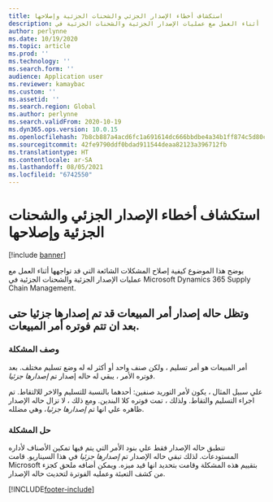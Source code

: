 ```yaml
---
title: استكشاف أخطاء الإصدار الجزئي والشحنات الجزئية وإصلاحها
description: يوضح هذا الموضوع كيفية إصلاح المشكلات الشائعة التي قد تواجهها أثناء العمل مع عمليات الإصدار الجزئية والشحنات الجزئية في Microsoft Dynamics 365 Supply Chain Management.
author: perlynne
ms.date: 10/19/2020
ms.topic: article
ms.prod: ''
ms.technology: ''
ms.search.form: ''
audience: Application user
ms.reviewer: kamaybac
ms.custom: ''
ms.assetid: ''
ms.search.region: Global
ms.author: perlynne
ms.search.validFrom: 2020-10-19
ms.dyn365.ops.version: 10.0.15
ms.openlocfilehash: 7b8cb887a4acd6fc1a691614dc666bbdbe4a34b1ff874c5d80cf492f2984d299
ms.sourcegitcommit: 42fe9790ddf0bdad911544deaa82123a396712fb
ms.translationtype: HT
ms.contentlocale: ar-SA
ms.lasthandoff: 08/05/2021
ms.locfileid: "6742550"
---
```

# <a name="troubleshoot-partial-releases-and-partial-shipments"></a>استكشاف أخطاء الإصدار الجزئي والشحنات الجزئية وإصلاحها

[!include [banner](../includes/banner.md)]

يوضح هذا الموضوع كيفية إصلاح المشكلات الشائعة التي قد تواجهها أثناء العمل مع عمليات الإصدار الجزئية والشحنات الجزئية في Microsoft Dynamics 365 Supply Chain Management.

## <a name="the-release-status-of-a-sales-order-remains-partially-released-even-after-the-sales-order-is-invoiced"></a>وتظل حاله إصدار أمر المبيعات قد تم إصدارها جزئيا حتى بعد ان تتم فوتره أمر المبيعات.

### <a name="issue-description"></a>وصف المشكلة

أمر المبيعات هو أمر تسليم ، ولكن صنف واحد أو أكثر له له وضع تسليم مختلف. بعد فوتره الأمر ، يبقي له حاله إصدار تم *إصدارها جزئيا*.

علي سبيل المثال ، يكون لأمر التوريد صنفين: أحدهما بالنسبة للتسليم والاخر للالتقاط. تم اجراء التسليم والتقاط. ولذلك ، تمت فوتره كلا البندين. ومع ذلك ، لا تزال حاله الإصدار ظاهره علي انها تم *إصدارها جزئيا*، وهي مضلله.

### <a name="issue-resolution"></a>حل المشكلة

تنطبق حاله الإصدار فقط علي بنود الأمر التي يتم فيها تمكين الأصناف لأداره المستودعات. لذلك تبقي حاله الإصدار تم *إصدارها جزئيا* في هذا السيناريو. قامت Microsoft بتقييم هذه المشكلة وقامت بتحديد انها قيد ميزه. ويمكن أضافه ملحق كجزء من كشف التعبئة وعمليه الفوترة لتحديث حاله الإصدار.


[!INCLUDE[footer-include](../../includes/footer-banner.md)]
